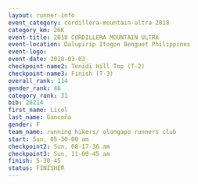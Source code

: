 ```yaml
---
layout: runner-info 
event_category: cordillera-mountain-ultra-2018 
category_km: 26K 
event-title: 2018 CORDILLERA MOUNTAIN ULTRA 
event-location: Dalupirip Itogon Benguet Philippines 
event-logo: 
event-date: 2018-03-03 
checkpoint-name2: Tenidi Hill Top (T-2) 
checkpoint-name3: Finish (T-3) 
overall_rank: 114
gender_rank: 46
category_rank: 31
bib: 26214
first_name: Licel
last_name: Ganceña
gender: F
team_name: running hikers/ olongapo runners club
start: Sun, 05-30-00 am
checkpoint2: Sun, 08-17-36 am
checkpoint3: Sun, 11-00-45 am
finish: 5-30-45
status: FINISHER
---
```

